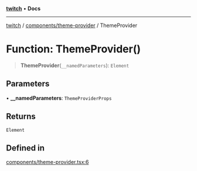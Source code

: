[**twitch**](../../../README.md) • **Docs**

***

[twitch](../../../modules.md) / [components/theme-provider](../README.md) / ThemeProvider

# Function: ThemeProvider()

> **ThemeProvider**(`__namedParameters`): `Element`

## Parameters

• **\_\_namedParameters**: `ThemeProviderProps`

## Returns

`Element`

## Defined in

[components/theme-provider.tsx:6](https://github.com/Mohaamedl/Twitch_clone/blob/9ae8fe0301b5527403a032a29bdae292528b52a8/components/theme-provider.tsx#L6)
